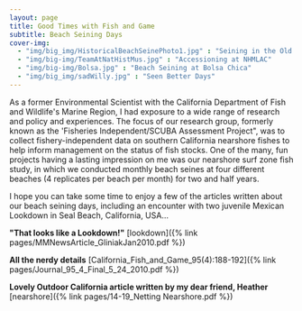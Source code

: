 ```yaml
---
layout: page
title: Good Times with Fish and Game
subtitle: Beach Seining Days
cover-img:
  - "img/big_img/HistoricalBeachSeinePhoto1.jpg" : "Seining in the Old Days"
  - "img/big-img/TeamAtNatHistMus.jpg" : "Accessioning at NHMLAC"
  - "img/big-img/Bolsa.jpg" : "Beach Seining at Bolsa Chica"
  - "img/big_img/sadWilly.jpg" : "Seen Better Days"
---
```

As a former Environmental Scientist with the California Department of Fish and Wildlife's Marine Region, I had exposure to a wide range of research and policy and experiences. The focus of our research group, formerly known as the 'Fisheries Independent/SCUBA Assessment Project", was to collect fishery-independent data on southern California nearshore fishes to help inform management on the status of fish stocks. One of the many, fun projects having a lasting impression on me was our nearshore surf zone fish study, in which we conducted monthly beach seines at four different beaches (4 replicates per beach per month) for two and half years.

I hope you can take some time to enjoy a few of the articles written about our beach seining days, including an encounter with two juvenile Mexican Lookdown in Seal Beach, California, USA...

**"That looks like a Lookdown!"** [lookdown]({% link pages/MMNewsArticle_GliniakJan2010.pdf %}) 

**All the nerdy details** [California_Fish_and_Game_95(4):188-192]({% link pages/Journal_95_4_Final_5_24_2010.pdf %}) 

**Lovely Outdoor California article written by my dear friend, Heather** [nearshore]({% link pages/14-19_Netting Nearshore.pdf %})
